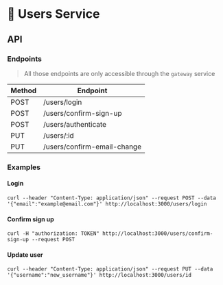 # 👥 Users Service

## API

### Endpoints

> All those endpoints are only accessible through the `gateway` service

| Method | Endpoint                    |
| ------ | --------------------------- |
| POST   | /users/login                |
| POST   | /users/confirm-sign-up      |
| POST   | /users/authenticate         |
| PUT    | /users/:id                  |
| PUT    | /users/confirm-email-change |

### Examples

#### Login

```
curl --header "Content-Type: application/json" --request POST --data '{"email":"example@email.com"}' http://localhost:3000/users/login
```

#### Confirm sign up

```
curl -H "authorization: TOKEN" http://localhost:3000/users/confirm-sign-up --request POST
```

#### Update user

```
curl --header "Content-Type: application/json" --request PUT --data '{"username":"new_username"}' http://localhost:3000/users/id
```
